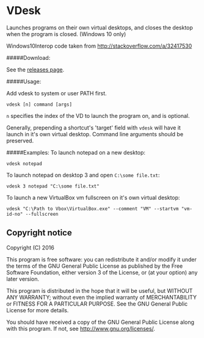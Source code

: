 
# VDesk

Launches programs on their own virtual desktops, and closes the desktop when the program is closed. (Windows 10 only)

Windows10Interop code taken from http://stackoverflow.com/a/32417530

#####Download:

See the [releases page](https://github.com/eksime/VDesk/releases/).

#####Usage:

Add vdesk to system or user PATH first.

`vdesk [n] command [args]`

`n` specifies the index of the VD to launch the program on, and is optional.

Generally, prepending a shortcut's 'target' field with `vdesk` will have it launch in it's own virtual desktop. Command line arguments should be preserved.

#####Examples:
To launch notepad on a new desktop:

`vdesk notepad`

To launch notepad on desktop 3 and open `C:\some file.txt`:

`vdesk 3 notepad "C:\some file.txt"`

To launch a new VirtualBox vm fullscreen on it's own virtual desktop:

`vdesk "C:\Path to Vbox\VirtualBox.exe" --comment "VM" --startvm "vm-id-no" --fullscreen`

## Copyright notice

Copyright (C) 2016

This program is free software: you can redistribute it and/or modify
it under the terms of the GNU General Public License as published by
the Free Software Foundation, either version 3 of the License, or
(at your option) any later version.

This program is distributed in the hope that it will be useful,
but WITHOUT ANY WARRANTY; without even the implied warranty of
MERCHANTABILITY or FITNESS FOR A PARTICULAR PURPOSE.  See the
GNU General Public License for more details.

You should have received a copy of the GNU General Public License
along with this program.  If not, see <http://www.gnu.org/licenses/>.
